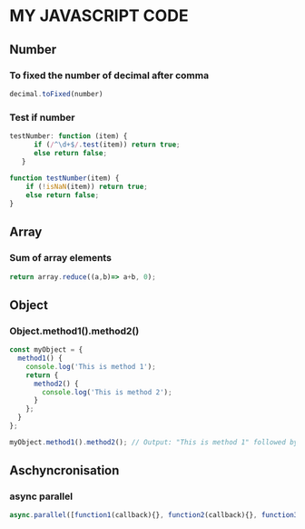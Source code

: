 # MY JAVASCRIPT CODE

## Number
### To fixed the number of decimal after comma
```javascript
decimal.toFixed(number)
```

### Test if number
```javascript
testNumber: function (item) {
      if (/^\d+$/.test(item)) return true;
      else return false;
   }
   
function testNumber(item) {
    if (!isNaN(item)) return true;
    else return false;
}
```

## Array
### Sum of array elements
```javascript
return array.reduce((a,b)=> a+b, 0); 
```

## Object
### Object.method1().method2()
```javascript
const myObject = {
  method1() {
    console.log('This is method 1');
    return {
      method2() {
        console.log('This is method 2');
      }
    };
  }
};

myObject.method1().method2(); // Output: "This is method 1" followed by "This is method 2"
```

## Aschyncronisation
### async parallel
```javascript
async.parallel([function1(callback){}, function2(callback){}, function3(callback){}], callback());
```
